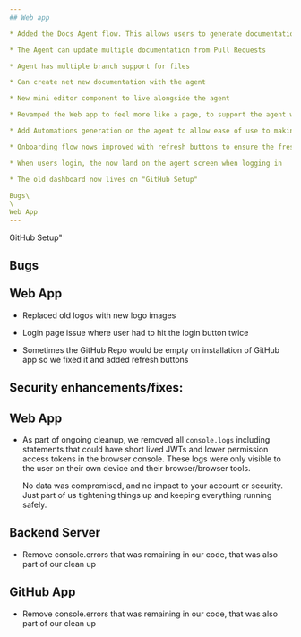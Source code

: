 ```yaml
---
## Web app

* Added the Docs Agent flow. This allows users to generate documentation through prompts and in natural language to do documentation tasks

* The Agent can update multiple documentation from Pull Requests

* Agent has multiple branch support for files

* Can create net new documentation with the agent

* New mini editor component to live alongside the agent

* Revamped the Web app to feel more like a page, to support the agent workflow.

* Add Automations generation on the agent to allow ease of use to making automating repos easier

* Onboarding flow nows improved with refresh buttons to ensure the fresh list of repos are loaded

* When users login, the now land on the agent screen when logging in

* The old dashboard now lives on "GitHub Setup"

Bugs\
\
Web App
---
```




GitHub Setup"

Bugs\
\
Web App
-------

* Replaced old logos with new logo images

* Login page issue where user had to hit the login button twice

* Sometimes the GitHub Repo would be empty on installation of GitHub app so we fixed it and added refresh buttons

## Security enhancements/fixes:

## Web App

* As part of ongoing cleanup, we removed all `console.logs` including statements that could have short lived JWTs and lower permission access tokens in the browser console. These logs were only visible to the user on their own device and their browser/browser tools.

  No data was compromised, and no impact to your account or security. Just part of us tightening things up and keeping everything running safely.

## Backend Server

* Remove console.errors that was remaining in our code, that was also part of our clean up

## GitHub App

* Remove console.errors that was remaining in our code, that was also part of our clean up

